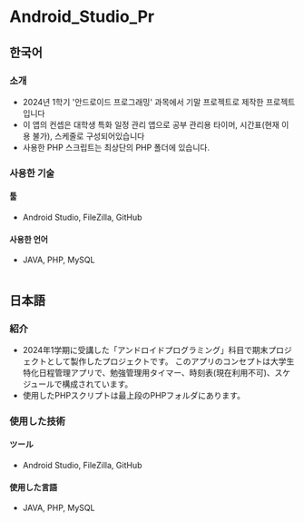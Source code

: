 # Android_Studio_Pr
## 한국어
### 소개 
- 2024년 1학기 '안드로이드 프로그래밍' 과목에서 기말 프로젝트로 제작한 프로젝트입니다
- 이 앱의 컨셉은 대학생 특화 일정 관리 앱으로 공부 관리용 타이머, 시간표(현재 이용 불가), 스케줄로 구성되어있습니다
- 사용한 PHP 스크립트는 최상단의 PHP 폴더에 있습니다.
### 사용한 기술
#### 툴
- Android Studio, FileZilla, GitHub
#### 사용한 언어
- JAVA, PHP, MySQL
<br/><br/>
## 日本語
### 紹介
- 2024年1学期に受講した「アンドロイドプログラミング」科目で期末プロジェクトとして製作したプロジェクトです。
このアプリのコンセプトは大学生特化日程管理アプリで、勉強管理用タイマー、時刻表(現在利用不可)、スケジュールで構成されています。
- 使用したPHPスクリプトは最上段のPHPフォルダにあります。
### 使用した技術
#### ツール
- Android Studio, FileZilla, GitHub
#### 使用した言語
- JAVA, PHP, MySQL
